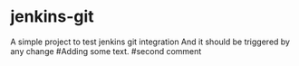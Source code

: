# jenkins-git
A simple project to test jenkins git integration 
And it should be triggered by any change
#Adding some text.
#second comment
